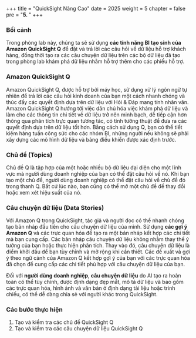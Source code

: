 +++
title = "QuickSight Nâng Cao"
date = 2025
weight = 5
chapter = false
pre = "<b>5. </b>"
+++

### Bối cảnh

Trong phòng lab này, chúng ta sẽ sử dụng **các tính năng BI tạo sinh của Amazon QuickSight Q** để đặt và trả lời các câu hỏi về dữ liệu hỗ trợ khách hàng, đồng thời tạo ra các câu chuyện dữ liệu trên các bộ dữ liệu đã tạo trong phòng lab khám phá dữ liệu nhằm hỗ trợ thêm cho các phiếu hỗ trợ.

### Amazon QuickSight Q

Amazon QuickSight Q, được hỗ trợ bởi máy học, sử dụng xử lý ngôn ngữ tự nhiên để trả lời các câu hỏi kinh doanh của bạn một cách nhanh chóng và thúc đẩy các quyết định dựa trên dữ liệu với Hỏi & Đáp mang tính nhân văn. Amazon QuickSight Q hướng tới việc dân chủ hóa việc khám phá dữ liệu và làm cho các thông tin chi tiết về dữ liệu trở nên minh bạch, dễ tiếp cận hơn thông qua phân tích trực quan tương tác, có tính tường thuật để đưa ra các quyết định dựa trên dữ liệu tốt hơn. Bằng cách sử dụng Q, bạn có thể tiết kiệm hàng tuần công sức cho các nhóm BI, những người nếu không sẽ phải xây dựng các mô hình dữ liệu và bảng điều khiển được xác định trước.

### Chủ đề (Topics)

Chủ đề Q là tập hợp của một hoặc nhiều bộ dữ liệu đại diện cho một lĩnh vực mà người dùng doanh nghiệp của bạn có thể đặt câu hỏi về nó. Khi bạn tạo một chủ đề, người dùng doanh nghiệp có thể đặt câu hỏi về chủ đề đó trong thanh Q. Bất cứ lúc nào, bạn cũng có thể mở một chủ đề để thay đổi hoặc xem xét hiệu suất của nó.

### Câu chuyện dữ liệu (Data Stories)

Với Amazon Q trong QuickSight, tác giả và người đọc có thể nhanh chóng tạo bản nháp đầu tiên cho câu chuyện dữ liệu của mình. Sử dụng **các gợi ý Amazon Q** và các trực quan hóa để tạo ra một bản nháp kết hợp các chi tiết mà bạn cung cấp. Các bản nháp câu chuyện dữ liệu không nhằm thay thế ý tưởng của bạn hoặc thực hiện phân tích. Thay vào đó, câu chuyện dữ liệu là điểm khởi đầu để bạn tùy chỉnh và mở rộng khi cần thiết. Các đề xuất và gợi ý theo ngữ cảnh của Amazon Q kết hợp gợi ý của bạn với các trực quan hóa đã chọn để cung cấp các chi tiết phù hợp với câu chuyện dữ liệu của bạn.

Đối với **người dùng doanh nghiệp**, **câu chuyện dữ liệu** do AI tạo ra hoàn toàn có thể tùy chỉnh, được định dạng đẹp mắt, mô tả dữ liệu và bao gồm các trực quan hóa, hình ảnh và văn bản ở định dạng tài liệu hoặc trình chiếu, có thể dễ dàng chia sẻ với người khác trong QuickSight.

### Các bước thực hiện

1. Tạo và kiểm tra các chủ đề QuickSight Q
2. Tạo và kiểm tra các câu chuyện dữ liệu QuickSight Q
